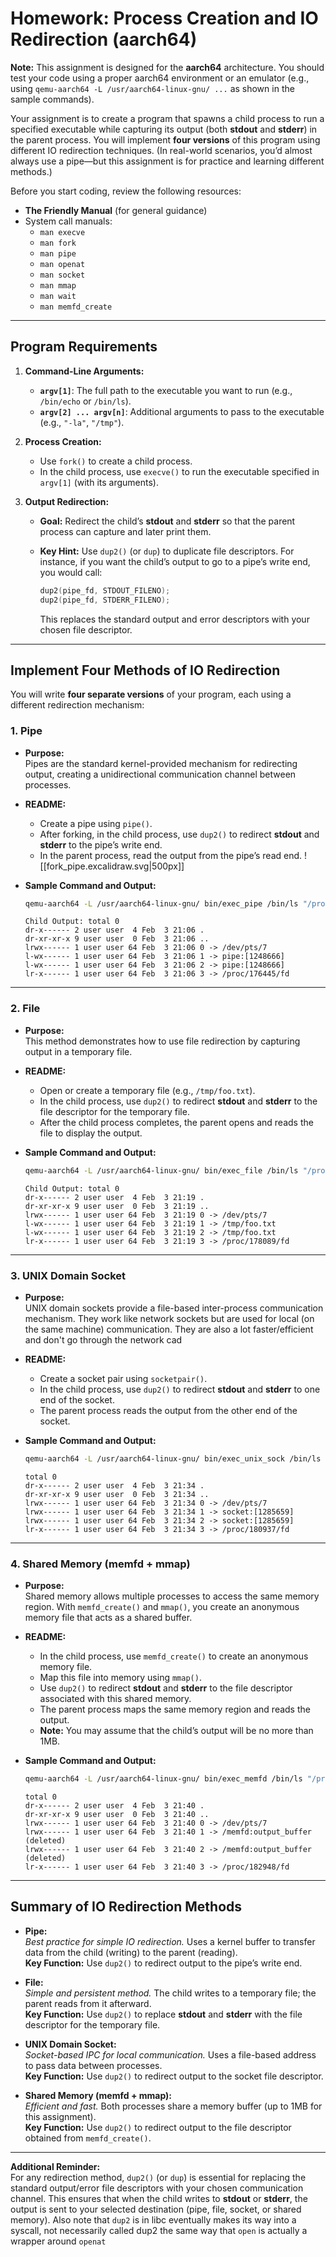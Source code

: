 
# Homework: Process Creation and IO Redirection (aarch64)

**Note:** This assignment is designed for the **aarch64** architecture. You should test your code using a proper aarch64 environment or an emulator (e.g., using `qemu-aarch64 -L /usr/aarch64-linux-gnu/ ...` as shown in the sample commands).

Your assignment is to create a program that spawns a child process to run a specified executable while capturing its output (both **stdout** and **stderr**) in the parent process. You will implement **four versions** of this program using different IO redirection techniques. (In real-world scenarios, you’d almost always use a pipe—but this assignment is for practice and learning different methods.)

Before you start coding, review the following resources:

- **The Friendly Manual** (for general guidance)
- System call manuals:
    - `man execve`
    - `man fork`
    - `man pipe`
    - `man openat`
    - `man socket`
    - `man mmap`
    - `man wait`
    - `man memfd_create`

---

## Program Requirements

1. **Command-Line Arguments:**
    
    - **`argv[1]`**: The full path to the executable you want to run (e.g., `/bin/echo` or `/bin/ls`).
    - **`argv[2] ... argv[n]`**: Additional arguments to pass to the executable (e.g., `"-la"`, `"/tmp"`).
2. **Process Creation:**
    
    - Use `fork()` to create a child process.
    - In the child process, use `execve()` to run the executable specified in `argv[1]` (with its arguments).
3. **Output Redirection:**
    
    - **Goal:** Redirect the child’s **stdout** and **stderr** so that the parent process can capture and later print them.
    - **Key Hint:** Use `dup2()` (or `dup`) to duplicate file descriptors. For instance, if you want the child’s output to go to a pipe’s write end, you would call:
        
        ```c
        dup2(pipe_fd, STDOUT_FILENO);
        dup2(pipe_fd, STDERR_FILENO);
        ```
        
        This replaces the standard output and error descriptors with your chosen file descriptor.

---

## Implement Four Methods of IO Redirection

You will write **four separate versions** of your program, each using a different redirection mechanism:

### 1. **Pipe**

- **Purpose:**  
    Pipes are the standard kernel-provided mechanism for redirecting output, creating a unidirectional communication channel between processes.
- **README:**
    - Create a pipe using `pipe()`.
    - After forking, in the child process, use `dup2()` to redirect **stdout** and **stderr** to the pipe’s write end.
    - In the parent process, read the output from the pipe’s read end.
![[fork_pipe.excalidraw.svg|500px]]
- **Sample Command and Output:**
    
    ```bash
    qemu-aarch64 -L /usr/aarch64-linux-gnu/ bin/exec_pipe /bin/ls "/proc/self/fd" "-la"
    ```
    
    ```plaintext
    Child Output: total 0
    dr-x------ 2 user user  4 Feb  3 21:06 .
    dr-xr-xr-x 9 user user  0 Feb  3 21:06 ..
    lrwx------ 1 user user 64 Feb  3 21:06 0 -> /dev/pts/7
    l-wx------ 1 user user 64 Feb  3 21:06 1 -> pipe:[1248666]
    l-wx------ 1 user user 64 Feb  3 21:06 2 -> pipe:[1248666]
    lr-x------ 1 user user 64 Feb  3 21:06 3 -> /proc/176445/fd
    ```
    

---

### 2. **File**

- **Purpose:**  
    This method demonstrates how to use file redirection by capturing output in a temporary file.
- **README:**
    - Open or create a temporary file (e.g., `/tmp/foo.txt`).
    - In the child process, use `dup2()` to redirect **stdout** and **stderr** to the file descriptor for the temporary file.
    - After the child process completes, the parent opens and reads the file to display the output.
- **Sample Command and Output:**
    
    ```bash
    qemu-aarch64 -L /usr/aarch64-linux-gnu/ bin/exec_file /bin/ls "/proc/self/fd" "-la"
    ```
    
    ```plaintext
    Child Output: total 0
    dr-x------ 2 user user  4 Feb  3 21:19 .
    dr-xr-xr-x 9 user user  0 Feb  3 21:19 ..
    lrwx------ 1 user user 64 Feb  3 21:19 0 -> /dev/pts/7
    l-wx------ 1 user user 64 Feb  3 21:19 1 -> /tmp/foo.txt
    l-wx------ 1 user user 64 Feb  3 21:19 2 -> /tmp/foo.txt
    lr-x------ 1 user user 64 Feb  3 21:19 3 -> /proc/178089/fd
    ```
    

---

### 3. **UNIX Domain Socket**

- **Purpose:**  
    UNIX domain sockets provide a file-based inter-process communication  mechanism. They work like network sockets but are used for local (on the same machine) communication. They are also a lot faster/efficient and don't go through the network cad
- **README:**
    - Create a socket pair using `socketpair()`.
    - In the child process, use `dup2()` to redirect **stdout** and **stderr** to one end of the socket.
    - The parent process reads the output from the other end of the socket.
- **Sample Command and Output:**
    
    ```bash
    qemu-aarch64 -L /usr/aarch64-linux-gnu/ bin/exec_unix_sock /bin/ls "/proc/self/fd" "-la"
    ```
    
    ```plaintext
    total 0
    dr-x------ 2 user user  4 Feb  3 21:34 .
    dr-xr-xr-x 9 user user  0 Feb  3 21:34 ..
    lrwx------ 1 user user 64 Feb  3 21:34 0 -> /dev/pts/7
    lrwx------ 1 user user 64 Feb  3 21:34 1 -> socket:[1285659]
    lrwx------ 1 user user 64 Feb  3 21:34 2 -> socket:[1285659]
    lr-x------ 1 user user 64 Feb  3 21:34 3 -> /proc/180937/fd
    ```
    

---

### 4. **Shared Memory (memfd + mmap)**

- **Purpose:**  
    Shared memory allows multiple processes to access the same memory region. With `memfd_create()` and `mmap()`, you create an anonymous memory file that acts as a shared buffer.
- **README:**
    - In the child process, use `memfd_create()` to create an anonymous memory file.
    - Map this file into memory using `mmap()`.
    - Use `dup2()` to redirect **stdout** and **stderr** to the file descriptor associated with this shared memory.
    - The parent process maps the same memory region and reads the output.
    - **Note:** You may assume that the child’s output will be no more than 1MB.
- **Sample Command and Output:**
    
    ```bash
    qemu-aarch64 -L /usr/aarch64-linux-gnu/ bin/exec_memfd /bin/ls "/proc/self/fd" "-la"
    ```
    
    ```plaintext
    total 0
    dr-x------ 2 user user  4 Feb  3 21:40 .
    dr-xr-xr-x 9 user user  0 Feb  3 21:40 ..
    lrwx------ 1 user user 64 Feb  3 21:40 0 -> /dev/pts/7
    lrwx------ 1 user user 64 Feb  3 21:40 1 -> /memfd:output_buffer (deleted)
    lrwx------ 1 user user 64 Feb  3 21:40 2 -> /memfd:output_buffer (deleted)
    lr-x------ 1 user user 64 Feb  3 21:40 3 -> /proc/182948/fd
    ```
    

---

## Summary of IO Redirection Methods

- **Pipe:**  
    _Best practice for simple IO redirection._ Uses a kernel buffer to transfer data from the child (writing) to the parent (reading).  
    **Key Function:** Use `dup2()` to redirect output to the pipe’s write end.
    
- **File:**  
    _Simple and persistent method._ The child writes to a temporary file; the parent reads from it afterward.  
    **Key Function:** Use `dup2()` to replace **stdout** and **stderr** with the file descriptor for the temporary file.
    
- **UNIX Domain Socket:**  
    _Socket-based IPC for local communication._ Uses a file-based address to pass data between processes.  
    **Key Function:** Use `dup2()` to redirect output to the socket file descriptor.
    
- **Shared Memory (memfd + mmap):**  
    _Efficient and fast._ Both processes share a memory buffer (up to 1MB for this assignment).  
    **Key Function:** Use `dup2()` to redirect output to the file descriptor obtained from `memfd_create()`.
    

---

**Additional Reminder:**  
For any redirection method, `dup2()` (or `dup`) is essential for replacing the standard output/error file descriptors with your chosen communication channel. This ensures that when the child writes to **stdout** or **stderr**, the output is sent to your selected destination (pipe, file, socket, or shared memory).
Also note that `dup2` is in libc eventually makes its way into a syscall, not necessarily called dup2 the same way that `open` is actually a wrapper around `openat`
